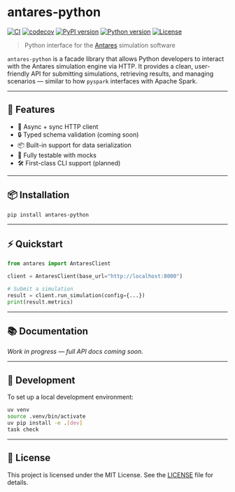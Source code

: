 # antares-python

[![CI](https://github.com/ANTARES/antares-python/actions/workflows/python-ci.yml/badge.svg)](https://github.com/ANTARES/antares-python/actions/workflows/python-ci.yml)
[![codecov](https://img.shields.io/badge/coverage-80%25-brightgreen)](https://github.com/ANTARES/antares-python)
[![PyPI version](https://img.shields.io/pypi/v/antares-python.svg)](https://pypi.org/project/antares-python/)
[![Python version](https://img.shields.io/pypi/pyversions/antares-python)](https://pypi.org/project/antares-python/)
[![License](https://img.shields.io/github/license/ANTARES/antares-python)](LICENSE)

> Python interface for the [Antares](https://github.com/ANTARES/antares) simulation software

`antares-python` is a facade library that allows Python developers to interact with the Antares simulation engine via HTTP. It provides a clean, user-friendly API for submitting simulations, retrieving results, and managing scenarios — similar to how `pyspark` interfaces with Apache Spark.

---

## 🚀 Features

- 🔁 Async + sync HTTP client
- 🔒 Typed schema validation (coming soon)
- 📦 Built-in support for data serialization
- 🧪 Fully testable with mocks
- 🛠️ First-class CLI support (planned)

---

## 📦 Installation

```bash
pip install antares-python
```

---

## ⚡ Quickstart

```python
from antares import AntaresClient

client = AntaresClient(base_url="http://localhost:8000")

# Submit a simulation
result = client.run_simulation(config={...})
print(result.metrics)
```

---

## 📚 Documentation

_Work in progress — full API docs coming soon._

---

## 🧪 Development

To set up a local development environment:

```bash
uv venv
source .venv/bin/activate
uv pip install -e .[dev]
task check
```

---

## 🧾 License

This project is licensed under the MIT License. See the [LICENSE](LICENSE) file for details.

